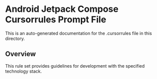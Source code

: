 # Android Jetpack Compose Cursorrules Prompt File

This is an auto-generated documentation for the .cursorrules file in this directory.

## Overview

This rule set provides guidelines for development with the specified technology stack.
